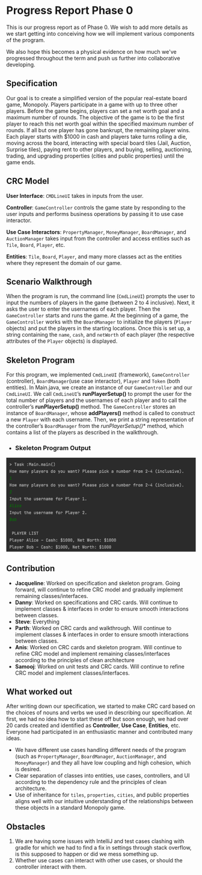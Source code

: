 # Progress Report Phase 0

This is our progress report as of Phase 0. We wish to add more details as we start getting into conceiving how we will
implement various components of the program.

We also hope this becomes a physical evidence on how much we've progressed throughout the term and push us further
into collaborative developing.

## Specification
Our goal is to create a simplified version of the popular real-estate board game, Monopoly. Players participate in a
game with up to three other players. Before the game begins, players can set a net worth goal and a maximum number of
rounds. The objective of the game is to be the first player to reach this net worth goal within the specified maximum
number of rounds. If all but one player has gone bankrupt, the remaining player wins. Each player starts
with $1000 in cash and players take turns rolling a die, moving across the board, interacting with special board tiles
(Jail, Auction, Surprise tiles), paying rent to other players, and buying, selling, auctioning, trading, and upgrading
properties (cities and public properties) until the game ends.

## CRC Model

**User Interface**: `CMDLineUI` takes in inputs from the user.

**Controller**: `GameController` controls the game state by responding to the user inputs and performs business
operations by passing it to use case interactor.

**Use Case Interactors**: `PropertyManager`, `MoneyManager`, `BoardManager`, and `AuctionManager` takes input from
the controller and access entities such as `Tile`, `Board`, `Player`, etc.

**Entities**: `Tile`, `Board`, `Player`, and many more classes act as the entities where they represent the domain of
our game.

## Scenario Walkthrough
When the program is run, the command line (`CmdLineUI`) prompts the user to input the numbers of players in the game
(between 2 to 4 inclusive). Next, it asks the user to enter the usernames of each player.
Then the `GameController` starts and runs the game. At the beginning of a game, the `GameController` works with the
`BoardManager` to initialize the players (`Player` objects) and put the players in the starting locations.
Once this is set up, a string containing the `name`, `cash`, and `netWorth` of each player
(the respective attributes of the `Player` objects) is displayed.

## Skeleton Program
For this program, we implemented `CmdLineUI` (framework), `GameController` (controller), `BoardManager`(use case interactor),
`Player` and `Token` (both entities). In Main.java, we create an instance of our `GameController` and our `CmdLineUI`.
We call `CmdLineUI`’s **runPlayerSetup()** to prompt the user for the total number of players and the usernames of each player
and to call the controller’s **runPlayerSetup()** method. The `GameController` stores an instance of `BoardManager`, whose
**addPlayers()** method is called to construct a new `Player` with each username. Then, we print a string representation of
the controller’s `BoardManager` from the *runPlayerSetup()** method, which contains a list of the players as described in the
walkthrough.

- ### Skeleton Program Output
 ![](walkthrough-output.png)

## Contribution

- **Jacqueline**: Worked on specification and skeleton program. Going forward, will continue to refine CRC model and gradually
implement remaining classes/interfaces.
- **Danny**: Worked on specifications and CRC cards. Will continue to implement classes & interfaces in order to ensure smooth
interactions between classes.
- **Steve**: Everything
- **Parth**: Worked on CRC cards and walkthrough. Will continue to implement classes & interfaces in order to ensure smooth
interactions between classes.
- **Anis**: Worked on CRC cards and skeleton program. Will continue to refine CRC model and implement remaining classes/interfaces according to the principles of clean architecture
- **Samooj**: Worked on unit tests and CRC cards. Will continue to refine CRC model and implement classes/interfaces.

## What worked out

After writing down our specification, we started to make CRC card based on the choices of nouns and verbs we used in
describing our specification. At first, we had no idea how to start these off but soon enough, we had over 20 cards
created and identified as **Controller**, **Use Case**, **Entities**, etc. Everyone had participated in an enthusiastic manner and contributed
many ideas.
- We have different use cases handling different needs of the program
(such as `PropertyManager`, `BoardManager`, `AuctionManager`, and `MoneyManager`) and they all have low coupling and high
cohesion, which is desired.
- Clear separation of classes into entities, use cases, controllers, and UI according to the dependency rule and the
principles of clean architecture.
- Use of inheritance for `tiles`, `properties`, `cities`, and public properties aligns well with our intuitive understanding of
the relationships between these objects in a standard Monopoly game.


## Obstacles
1. We are having some issues with IntelliJ and test cases clashing with gradle for which we had to find a fix in settings
through stack overflow, is this supposed to happen or did we mess something up.
2. Whether use cases can interact with other use cases, or should the controller interact with them.
